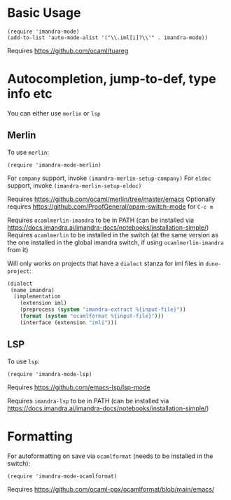 # Basic Usage

```elisp
(require 'imandra-mode)
(add-to-list 'auto-mode-alist '("\\.iml[i]?\\'" . imandra-mode))
```

Requires https://github.com/ocaml/tuareg

# Autocompletion, jump-to-def, type info etc

You can either use `merlin` or `lsp`

## Merlin

To use `merlin`:
```elisp
(require 'imandra-mode-merlin)
```

For `company` support, invoke `(imandra-merlin-setup-company)`
For `eldoc` support, invoke `(imandra-merlin-setup-eldoc)`

Requires https://github.com/ocaml/merlin/tree/master/emacs
Optionally requires https://github.com/ProofGeneral/opam-switch-mode for `C-c m`

Requires `ocamlmerlin-imandra` to be in PATH (can be installed via https://docs.imandra.ai/imandra-docs/notebooks/installation-simple/)
Requires `ocamlmerlin` to be installed in the switch (at the same version as the one installed in the global imandra switch, if using `ocamlmerlin-imandra` from it)

Will only works on projects that have a `dialect` stanza for iml files in `dune-project`:
```lisp
(dialect
 (name imandra)
  (implementation
    (extension iml)
    (preprocess (system "imandra-extract %{input-file}"))
    (format (system "ocamlformat %{input-file}")))
    (interface (extension "imli")))
```

## LSP

To use `lsp`:
```elisp
(require 'imandra-mode-lsp)
```
Requires https://github.com/emacs-lsp/lsp-mode

Requires `imandra-lsp` to be in PATH (can be installed via https://docs.imandra.ai/imandra-docs/notebooks/installation-simple/)

# Formatting

For autoformatting on save via `ocamlformat` (needs to be installed in the switch):

```elisp
(require 'imandra-mode-ocamlformat)
```

Requires https://github.com/ocaml-ppx/ocamlformat/blob/main/emacs/
